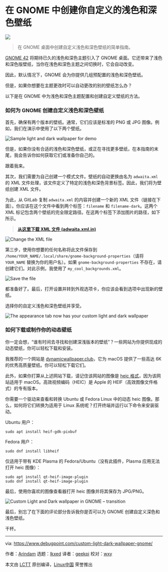 [#]: subject: "Create Your Own Custom Light and Dark Wallpaper for GNOME"
[#]: via: "https://www.debugpoint.com/custom-light-dark-wallpaper-gnome/"
[#]: author: "Arindam https://www.debugpoint.com/author/admin1/"
[#]: collector: "lkxed"
[#]: translator: "geekpi"
[#]: reviewer: "wxy"
[#]: publisher: "wxy"
[#]: url: "https://linux.cn/article-14960-1.html"

在 GNOME 中创建你自定义的浅色和深色壁纸
======

![](https://img.linux.net.cn/data/attachment/album/202208/24/104023a3do33wdizyb3zw4.jpg)

> 在 GNOME 桌面中创建自定义浅色和深色壁纸的简单指南。

[GNOME 42][1] 将期待已久的浅色和深色主题引入了 GNOME 桌面。它还带来了浅色和深色版壁纸，当你在浅色和深色主题之间切换时，它会自动改变。

因此，默认情况下，GNOME 会为你提供几组预配置的浅色和深色壁纸。

但是，如果你想要在主题更改时可以自动更改的别的壁纸怎么办？

以下是在 GNOME 中为浅色和深色主题配置和创建自定义壁纸的方法。

### 如何为 GNOME 创建自定义浅色和深色壁纸

首先，确保有两个版本的壁纸。通常，它们应该是标准的 PNG 或 JPG 图像。例如，我们在演示中使用了以下两个壁纸。

![Sample light and dark wallpaper for demo][2]

但是，如果你没有合适的浅色和深色壁纸，或正在寻找更多壁纸，在本指南的末尾，我会告诉你如何获取它们或准备你自己的。

跟着我来。

其次，我们需要为自己创建一个模式文件。壁纸的自动更换由名为 `adwaita.xml` 的 XML 文件处理，该文件定义了特定的浅色和深色背景标签。因此，我们将为壁纸创建 XML 文件。

为此，从 GitLab 复制 `adwaita.xml` 的内容并创建一个新的 XML 文件（链接在下面）。你应该在这个文件中看到两个标签：`filename` 和 `filename-dark`。这两个 XML 标记包含两个壁纸的完全限定路径。在这两个标签下添加图片的路径，如下所示。

> **[从这里下载 XML 文件 (adwaita.xml.in)][3]**

![Change the XML file][4]

第三步，使用你想要的任何名称将此文件保存到 `/home/YOUR_NAME/.local/share/gnome-background-properties`（请将 `YOUR_NAME` 替换为你的用户名）。如果 `gnome-background-properties` 不存在，请创建它们。对此示例，我使用了 `my_cool_backgrounds.xml`。

![Save the file][5]

都准备好了。最后，打开设置并转到外观选项卡，你应该会看到选项中出现新的壁纸。

选择你的自定义浅色和深色壁纸并享受。

![The appearance tab now has your custom light and dark wallpaper][6]

### 如何下载或制作你的动态壁纸

你一定会想，“谁有时间去寻找和创建深浅版本的壁纸”？一些网站为你提供现成的动态壁纸，你可以轻松下载和安装。

我推荐的一个网站是 [dynamicwallpaper.club][7]，它为 macOS 提供了一些高达 6K 的优秀高质量壁纸。你可以轻松下载它们。

此外，如果你打算从上述网站下载，请记住该网站的图像是 [heic 格式][8]，因为该网站适用于 macOS。高效视频编码（HEIC）是 Apple 的 HEIF（高效图像文件格式）的专有版本。

你需要一个驱动来查看和转换 Ubuntu 或 Fedora Linux 中的动态 heic 图像。那么，如何将它们转换为适用于 Linux 系统呢？打开终端并运行以下命令来安装驱动。

Ubuntu 用户：

```
sudo apt install heif-gdk-pixbuf
```

Fedora 用户：

```
sudo dnf install libheif
```

仅适用于带有 KDE Plasma 的 Fedora/Ubuntu（没有此插件，Plasma 应用无法打开 heic 图像）：

```
sudo apt install qt-heif-image-plugin
sudo dnf install qt-heif-image-plugin
```

最后，使用你喜欢的图像查看器打开 heic 图像并将其保存为 JPG/PNG。

![Custom Light and Dark wallpaper in GNOME – transition][9]

最后，别忘了在下面的评论部分告诉我你是否可以为 GNOME 创建自定义深色和浅色壁纸。

干杯。

--------------------------------------------------------------------------------

via: https://www.debugpoint.com/custom-light-dark-wallpaper-gnome/

作者：[Arindam][a]
选题：[lkxed][b]
译者：[geekpi](https://github.com/geekpi)
校对：[wxy](https://github.com/wxy)

本文由 [LCTT](https://github.com/LCTT/TranslateProject) 原创编译，[Linux中国](https://linux.cn/) 荣誉推出

[a]: https://www.debugpoint.com/author/admin1/
[b]: https://github.com/lkxed
[1]: https://www.debugpoint.com/2022/03/gnome-42-release/
[2]: https://www.debugpoint.com/wp-content/uploads/2022/04/Sample-light-and-dark-wallpaper-for-demo.jpg
[3]: https://gitlab.gnome.org/GNOME/gnome-backgrounds/-/tree/main/backgrounds
[4]: https://www.debugpoint.com/?attachment_id=9376
[5]: https://www.debugpoint.com/?attachment_id=9375
[6]: https://www.debugpoint.com/?attachment_id=9374
[7]: https://dynamicwallpaper.club
[8]: https://en.wikipedia.org/wiki/High_Efficiency_Image_File_Format
[9]: https://www.debugpoint.com/wp-content/uploads/2022/04/Custom-Light-and-Dark-wallpaper-in-GNOME-transition.gif
